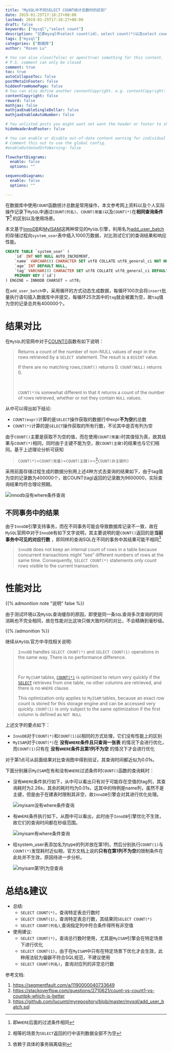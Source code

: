 ```yaml
---
title: "MySQL中不同SELECT COUNT统计总数时的区别"
date: 2019-01-25T17:18:27+08:00
lastmod: 2019-01-25T17:18:27+08:00
draft: false
keywords: ["mysql","select count"]
description: "记录mysql中select count(id)、select count(*)以及select count(1)的区别"
tags: ["mysql"]
categories: ["数据库"]
author: "Rosen Lu"

# You can also close(false) or open(true) something for this content.
# P.S. comment can only be closed
comment: true
toc: true
autoCollapseToc: false
postMetaInFooter: false
hiddenFromHomePage: false
# You can also define another contentCopyright. e.g. contentCopyright: "This is another copyright."
contentCopyright: false
reward: false
mathjax: false
mathjaxEnableSingleDollar: false
mathjaxEnableAutoNumber: false

# You unlisted posts you might want not want the header or footer to show
hideHeaderAndFooter: false

# You can enable or disable out-of-date content warning for individual post.
# Comment this out to use the global config.
#enableOutdatedInfoWarning: false

flowchartDiagrams:
  enable: false
  options: ""

sequenceDiagrams: 
  enable: false
  options: ""

---
```


在数据库中使用`COUNT`函数统计总数是常用操作，本文参考网上资料以及个人实际操作记录下`MySQL`中通过`COUNT(列名)`、`COUNT(常量)`以及`COUNT(*)`在**相同查询条件下[^1]** 的区别以及使用场景。

<!--more-->

本文基于[InnoDB](https://en.wikipedia.org/wiki/InnoDB)和[MyISAM](https://en.wikipedia.org/wiki/MyISAM)这两种常见的`MySQL`引擎，利用名为[add_user_batch](https://github.com/lucumt/myrepository/blob/master/mysql/add_user_batch.sql)的存储过程向`system_user`表中插入1000万数据，对比测试它们的查询结果和响应性能。

```sql
CREATE TABLE `system_user` (
	`id` INT NOT NULL AUTO_INCREMENT,
	`name` VARCHAR(8) CHARACTER SET utf8 COLLATE utf8_general_ci NOT NULL,
	`age` INT DEFAULT NULL,
	`tag` VARCHAR(8) CHARACTER SET utf8 COLLATE utf8_general_ci DEFAULT NULL,
	PRIMARY KEY (`id`)
) ENGINE = INNODB CHARSET = utf8;
```

在`add_user_batch`中，采用循环的方式动态生成数据，每循环100次会将`insert`批量执行语句插入数据库中并提交，每循环25次其中的`tag`就会被置为空，故`tag`值为空的记录总共有400000个。

# 结果对比

在`MySQL`的官网中对于[COUNT()](https://dev.mysql.com/doc/refman/8.0/en/aggregate-functions.html#function_count)函数有如下说明：

> Returns a count of the number of non-NULL values of expr in the rows retrieved by a `SELECT `statement. The result is a `BIGINT` value.
>
> If there are no matching rows,`COUNT()` returns 0. `COUNT(NULL)` returns 0.
>
> <br/>
>
> `COUNT(*)`is somewhat different in that it returns a count of the number of rows retrieved, whether or not they contain `NULL` values.

从中可以得出如下结论:

* `COUNT(expr)`计算的是`SELECT`操作获取的数据行中expr**不为空**的总数
* `COUNT(*)`计算的是`SELECT`操作获取的所有行数，不论其中是否有列为空

由于`COUNT()`主要是获取不为空的值，而在使用`COUNT(常量)`时其值恒为真，故其结果与`COUNT(*)`相同，同时由于主键不能为空，故`COUNT(主键)`的结果也与它们相同。基于上述理论分析可获知

> `COUNT(*)`=`COUNT(常量)`=`COUNT(主键)`>=[^2]`COUNT(非主键列)`

采用前面存储过程生成的数据分别用上述4种方式去查询的结果如下，由于tag值为空的记录数为400000个，故COUNT(tag)返回的记录数为9600000，实际查询结果均符合理论预期。

![innodb没有where条件查询](/blog_img/mysql/difference-and-usage-for-various-select-count/myisam-query-without-filter.png "innodb没有where条件查询") 

## 不同事务中的结果

由于`InnoDB`引擎支持事务，而在不同事务可能会导致数据库记录不一致，故在`MySQL`官网中对于`InnoDB`有如下文字说明，其主要说明的是`COUNT()`返回的是**当前事务中可见的对应行数** ，即同样的查询SQL在不同的事务中其结果可能不相同[^3]

> `InnoDB` does not keep an internal count of rows in a table because concurrent transactions might “see” different numbers of rows at the same time. Consequently, `SELECT COUNT(*)` statements only count rows visible to the current transaction.

# 性能对比

{{% admonition note "说明" false %}}

由于测试环境以及`MySQL`查询缓存的原因，即使是同一条`SQL`查询多次查询的时间消耗也不完全相同，故在性能对比这块只做大致时间的对比，不会精确到毫秒级。

{{% /admonition %}}

继续从`MySQL`官方中寻找相关说明:

> `InnoDB` handles `SELECT COUNT(*)` and `SELECT COUNT(1)` operations in the same way. There is no performance difference.
>
> <br>
>
> For `MyISAM` tables, [`COUNT(*)`](https://dev.mysql.com/doc/refman/8.0/en/aggregate-functions.html#function_count) is optimized to return very quickly if the [`SELECT`](https://dev.mysql.com/doc/refman/8.0/en/select.html) retrieves from one table, no other columns are retrieved, and there is no `WHERE` clause.
>
> This optimization only applies to `MyISAM` tables, because an exact row count is stored for this storage engine and can be accessed very quickly. `COUNT(1)` is only subject to the same optimization if the first column is defined as `NOT NULL`

上述文字的要点如下：

* `InnoDB`对于`COUNT(*)`和`COUNT(1)`以相同的方式处理，它们没有性能上的区别
* `MyISAM`对于`COUNT(*)`在 **没有`WHERE`条件且只查询一张表** 的情况下会进行优化，而`COUNT(1)`只有在 **没有`WHERE`条件且第1列不为空** 的情况下才会进行优化

对于第1点可从前面结果对比查询图中得到验证，其查询时间都近似为0.01s。



下面分别展示`MyISAM`在有和没有`WHERE`过滤条件时`COUNT()`函数的查询耗时：

* 没有`WHERE`条件执行如下，从中可以看出只有对于可能存在空值的tag列，其查询耗时为2.26s，其余的耗时均为0.01s，这其中的特例是name列，虽然不是主键，但是由于在建表时限制其非空，故`InnoDB`引擎会对其进行优化处理。

  ![myisam没有where条件查询](/blog_img/mysql/difference-and-usage-for-various-select-count/myisam-query-without-filter.png "myisam没有where条件查询") 

* 有`WHERE`条件执行如下，从图中可以看出，此时由于`InnoDB`引擎优化不生效，故它们的查询时间都在秒级范围。

  ![myisam有where条件查询](/blog_img/mysql/difference-and-usage-for-various-select-count/myisam-query-with-filter.png "myisam有where条件查询") 

* 给system_user表添加名为type的列并放在第1列，然后分别执行`COUNT(1)`与`COUNT(*)`发现耗时近似相，官方文档上说的**只有在第1列不为空**的限制条件在此处并不生效，原因待进一步分析。

  ![myisam第1列为空查询](/blog_img/mysql/difference-and-usage-for-various-select-count/myisam-query-first-column-is-null.png "myisam第1列为空查询") 



# 总结&建议

* 总结:
  * `SELECT COUNT(*)`，查询特定表总行数时
  * `SELECT COUNT(1)`，查询特定表总行数，其结果同`SELECT COUNT(*)`
  * `SELECT COUNT(列名)`,查询指定列中符合条件得所有非空值
* 使用建议:
  * `SELECT COUNT(*)`，查询总行数时使用，尤其是`MyISAM`引擎会在特定场景下进行优化
  * `SELECT COUNT(1)`，由于在`MyISAM`中只有在特定场景下优化才会生效，此种用法较为偏僻不符合SQL规范，不建议使用
  * `SELECT COUNT(列名)`，查询对应列的非空总行数

参考文档:

1. https://segmentfault.com/a/1190000040733649
2. https://stackoverflow.com/questions/2710621/count-vs-count1-vs-countpk-which-is-better
3. https://github.com/lucumt/myrepository/blob/master/mysql/add_user_batch.sql

[^1]: 即`WHERE`后面的过滤条件相同
[^2]: 相等的场景为`SELECT`返回的行中该列数据全部不为空
[^3]: 依赖于具体的事务隔离级别
